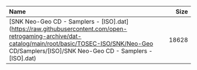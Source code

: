 |Name|Size|
|:---|---:|
|[SNK Neo-Geo CD - Samplers - [ISO].dat](https://raw.githubusercontent.com/open-retrogaming-archive/dat-catalog/main/root/basic/TOSEC-ISO/SNK/Neo-Geo CD/Samplers/[ISO]/SNK Neo-Geo CD - Samplers - [ISO].dat)|18628|
